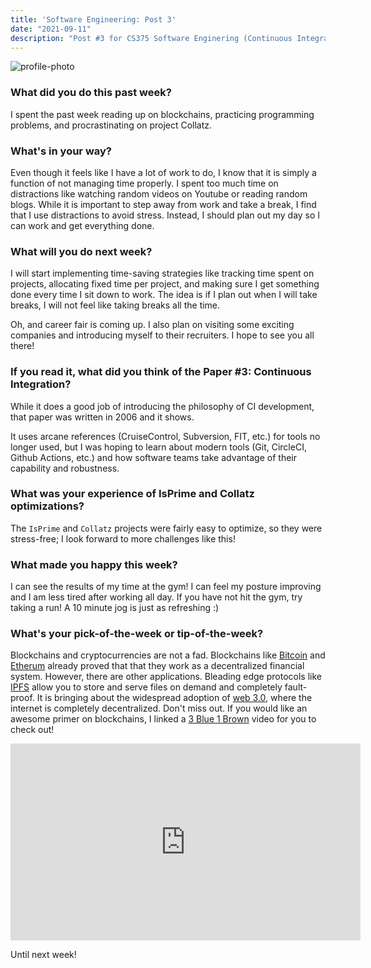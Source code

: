 ```yaml
---
title: 'Software Engineering: Post 3'
date: "2021-09-11"
description: "Post #3 for CS375 Software Enginering (Continuous Integration)"
---
```

![profile-photo](./potrait.jpg)

### What did you do this past week?
I spent the past week reading up on blockchains, practicing programming problems, and procrastinating on 
project Collatz.

### What's in your way?
Even though it feels like I have a lot of work to do, I know that it is simply a function of not managing time properly.
I spent too much time on distractions like watching random videos on Youtube or reading random blogs. While it is 
important to step away from work and take a break, I find that I use distractions to avoid stress. Instead,
I should plan out my day so I can work and get everything done.

### What will you do next week?
I will start implementing time-saving strategies like tracking time spent on projects, allocating fixed time per project, 
and making sure I get something done every time I sit down to work. The idea is if I plan out when I will take breaks, 
I will not feel like taking breaks all the time.

Oh, and career fair is coming up. I also plan on visiting some exciting companies and introducing myself 
to their recruiters. I hope to see you all there!

### If you read it, what did you think of the Paper #3: Continuous Integration?
While it does a good job of introducing the philosophy of CI development, that paper was written in 2006 and it shows.

It uses arcane references (CruiseControl, Subversion, FIT, etc.) for tools no longer used, but I was hoping to learn 
about modern tools (Git, CircleCI, Github Actions, etc.) and how software teams take advantage of 
their capability and robustness.

### What was your experience of IsPrime and Collatz optimizations?
The `IsPrime` and `Collatz` projects were fairly easy to optimize, so they were stress-free; 
I look forward to more challenges like this!

### What made you happy this week?
I can see the results of my time at the gym! I can feel my posture improving and I am less tired after working all day.
If you have not hit the gym, try taking a run! A 10 minute jog is just as refreshing :)

### What's your pick-of-the-week or tip-of-the-week?
Blockchains and cryptocurrencies are not a fad. Blockchains like [Bitcoin](https://bitcoin.org/en/) and 
[Etherum](https://ethereum.org/en/) already proved that that they work as a decentralized financial system. 
However, there are other applications. Bleading edge protocols like 
[IPFS](https://ipfs.io/) allow you to store and serve files on demand and 
completely fault-proof. It is bringing about the widespread adoption of 
[web 3.0](https://medium.com/fabric-ventures/what-is-web-3-0-why-it-matters-934eb07f3d2b), where the internet is 
completely decentralized. Don't miss out. If you would like an awesome primer on blockchains, I linked a 
[3 Blue 1 Brown](https://www.youtube.com/channel/UCYO_jab_esuFRV4b17AJtAw) video for you to check out!

<iframe width="560" height="315" src="https://www.youtube.com/embed/bBC-nXj3Ng4?controls=0" title="3B1B Bitcoin video" 
frameborder="0" allow="accelerometer; autoplay; clipboard-write; encrypted-media; gyroscope;"></iframe>

Until next week!